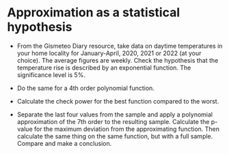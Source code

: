Approximation as a statistical hypothesis
=====

- From the Gismeteo Diary resource, take data on daytime temperatures in your home locality for January-April, 2020, 2021 or 2022 (at your choice). The average figures are weekly. Check the hypothesis that the temperature rise is described by an exponential function. The significance level is 5%.

- Do the same for a 4th order polynomial function.

- Calculate the check power for the best function compared to the worst.

- Separate the last four values from the sample and apply a polynomial approximation of the 7th order to the resulting sample. Calculate the p-value for the maximum deviation from the approximating function. Then calculate the same thing on the same function, but with a full sample. Compare and make a conclusion.
